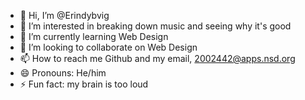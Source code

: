 - 👋 Hi, I’m @Erindybvig
- 👀 I’m interested in breaking down music and seeing why it's good
- 🌱 I’m currently learning Web Design
- 💞️ I’m looking to collaborate on Web Design
- 📫 How to reach me Github and my email, 2002442@apps.nsd.org
- 😄 Pronouns: He/him
- ⚡ Fun fact: my brain is too loud

<!---
Erindybvig/Erindybvig is a ✨ special ✨ repository because its `README.md` (this file) appears on your GitHub profile.
You can click the Preview link to take a look at your changes.
--->
